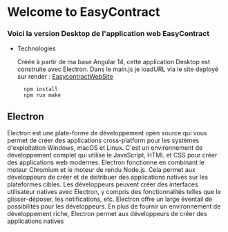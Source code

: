 # Welcome to EasyContract 

### Voici la version Desktop de l'application web EasyContract

- Technologies

	Créée à partir de ma base Angular 14, cette application Desktop est construite avec Electron. Dans le main.js je loadURL via le site deployé sur render : [EasycontractWebSite](https://client-easycontrat.onrender.com)

		npm install 
		npm run make 
	
## Electron
Electron est une plate-forme de développement open source qui vous permet de créer des applications cross-platform pour les systèmes d'exploitation Windows, macOS et Linux. C'est un environnement de développement complet qui utilise le JavaScript, HTML et CSS pour créer des applications web modernes.  Electron fonctionne en combinant le moteur Chromium et le moteur de rendu Node.js. Cela permet aux développeurs de créer et de distribuer des applications natives sur les plateformes cibles. Les développeurs peuvent créer des interfaces utilisateur natives avec Electron, y compris des fonctionnalités telles que le glisser-déposer, les notifications, etc.  Electron offre un large éventail de possibilités pour les développeurs. En plus de fournir un environnement de développement riche, Electron permet aux développeurs de créer des applications natives
